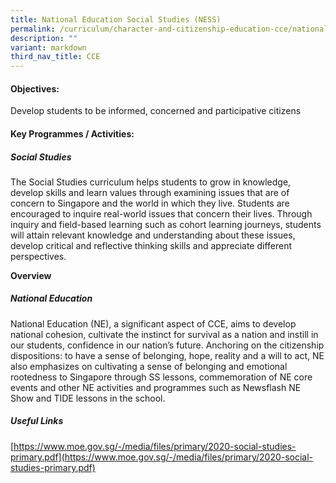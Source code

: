 ```yaml
---
title: National Education Social Studies (NESS)
permalink: /curriculum/character-and-citizenship-education-cce/national-education-social-studies-ness/
description: ""
variant: markdown
third_nav_title: CCE
---
```

#### Objectives:
Develop students to be informed, concerned and participative citizens

#### Key Programmes / Activities:

##### Social Studies
The Social Studies curriculum helps students to grow in knowledge, develop skills and learn values through examining issues that are of concern to Singapore and the world in which they live. Students are encouraged to inquire real-world issues that concern their lives. Through inquiry and field-based learning such as cohort learning journeys, students will  attain relevant knowledge and understanding about these issues, develop critical and reflective thinking skills and appreciate different perspectives.

**Overview**

##### National Education
National Education (NE), a significant aspect of CCE,  aims to develop national cohesion, cultivate the instinct for survival as a nation and instill in our students, confidence in our nation’s future. Anchoring on the citizenship dispositions: to have a sense of belonging, hope, reality and a will to act, NE also emphasizes on cultivating a sense of belonging and emotional rootedness to Singapore through SS lessons,  commemoration of NE core events and other NE activities and programmes such as Newsflash NE Show  and TIDE lessons in the school.

##### Useful Links
[https://www.moe.gov.sg/-/media/files/primary/2020-social-studies-primary.pdf](https://www.moe.gov.sg/-/media/files/primary/2020-social-studies-primary.pdf)